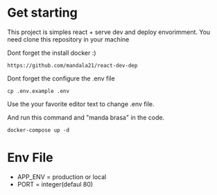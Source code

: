 # Get starting

This project is simples react + serve dev and deploy envorimment. 
You need clone this repository in your machine

Dont forget the install docker :)

```
https://github.com/mandala21/react-dev-dep
```

Dont forget the configure the .env file

```
cp .env.example .env
```

Use the your favorite editor text to change .env file.

And run this command and "manda brasa" in the code.

```
docker-compose up -d
```

# Env File

* APP_ENV = production or local
* PORT = integer(defaul 80)